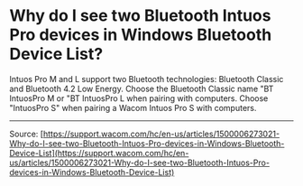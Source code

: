 # Why do I see two Bluetooth Intuos Pro devices in Windows Bluetooth Device List?

Intuos Pro M and L support two Bluetooth technologies: Bluetooth Classic and Bluetooth 4.2 Low Energy. Choose the Bluetooth Classic name "BT IntuosPro M or "BT IntuosPro L when pairing with computers. Choose "IntuosPro S" when pairing a Wacom Intuos Pro S with computers.

---
Source: [https://support.wacom.com/hc/en-us/articles/1500006273021-Why-do-I-see-two-Bluetooth-Intuos-Pro-devices-in-Windows-Bluetooth-Device-List](https://support.wacom.com/hc/en-us/articles/1500006273021-Why-do-I-see-two-Bluetooth-Intuos-Pro-devices-in-Windows-Bluetooth-Device-List)
